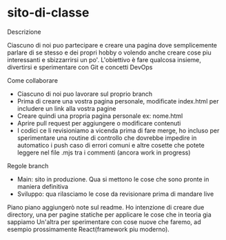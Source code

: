 # sito-di-classe

Descrizione

Ciascuno di noi puo partecipare e creare una pagina dove semplicemente parlare di se stesso e dei propri hobby
o volendo anche creare cose piu interessanti e sbizzarrirsi un po'.
L'obiettivo è fare qualcosa insieme, divertirsi e sperimentare con Git e concetti DevOps

Come collaborare

- Ciascuno di noi puo lavorare sul proprio branch
- Prima di creare una vostra pagina personale, modificate index.html per includere un link alla vostra pagine
- Creare quindi una propria pagina personale ex: nome.html
- Aprire pull request per aggiungere o modificare contenuti
- I codici ce li revisioniamo a vicenda prima di fare merge, ho incluso per sperimentare una routine di controllo che dovrebbe impedire in automatico i push
  caso di errori comuni e altre cosette che potete leggere nel file .mjs tra i commenti (ancora work in progress)

Regole branch

- Main: sito in produzione. Qua si mettono le cose che sono pronte in maniera definitiva
- Sviluppo: qua rilasciamo le cose da revisionare prima di mandare live

Piano piano aggiungerò note sul readme. Ho intenzione di creare due directory, una per pagine statiche per applicare le cose che in teoria gia sappiamo
Un'altra per sperimentare con cose nuove che faremo, ad esempio prossimamente React(framework piu moderno).
